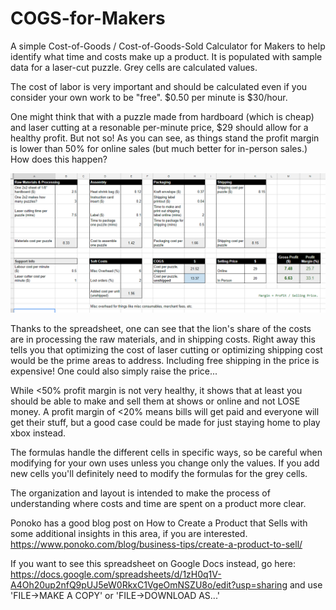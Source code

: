 # COGS-for-Makers
A simple Cost-of-Goods / Cost-of-Goods-Sold Calculator for Makers to help identify what time and costs make up a product.
It is populated with sample data for a laser-cut puzzle. Grey cells are calculated values. 

The cost of labor is very important and should be calculated even if you consider your own work to be "free". $0.50 per minute is $30/hour.

One might think that with a puzzle made from hardboard (which is cheap) and laser cutting at a resonable per-minute price, $29 should allow for a healthy profit. But not so! As you can see, as things stand the profit margin is lower than 50% for online sales (but much better for in-person sales.) How does this happen?

![COGS for Makers](https://github.com/DPHAD/COGS-for-Makers/blob/master/Simple%20COGS%20for%20Makers%20Screenshot.png)

Thanks to the spreadsheet, one can see that the lion's share of the costs are in processing the raw materials, and in shipping costs.
Right away this tells you that optimizing the cost of laser cutting or optimizing shipping cost would be the prime areas to address. Including free shipping in the price is expensive! One could also simply raise the price...

While <50% profit margin is not very healthy, it shows that at least you should be able to make and sell them at shows or online and not LOSE money. A profit margin of <20% means bills will get paid and everyone will get their stuff, but a good case could be made for just staying home to play xbox instead.

The formulas handle the different cells in specific ways, so be careful when modifying for your own uses unless you change only the values. If you add new cells you'll definitely need to modify the formulas for the grey cells.

The organization and layout is intended to make the process of understanding where costs and time are spent on a product more clear.

Ponoko has a good blog post on How to Create a Product that Sells with some additional insights in this area, if you are interested. https://www.ponoko.com/blog/business-tips/create-a-product-to-sell/

If you want to see this spreadsheet on Google Docs instead, go here: https://docs.google.com/spreadsheets/d/1zH0q1V-A4Oh20up2nfQ9pUJ5eW0RkxC1VgeOmNSZU8o/edit?usp=sharing and use 'FILE->MAKE A COPY' or 'FILE->DOWNLOAD AS...'
